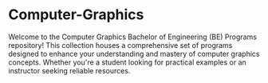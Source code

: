 # Computer-Graphics
Welcome to the Computer Graphics Bachelor of Engineering (BE) Programs repository! This collection houses a comprehensive set of programs designed to enhance your understanding and mastery of computer graphics concepts. Whether you're a student looking for practical examples or an instructor seeking reliable resources.
